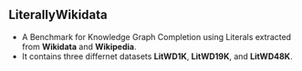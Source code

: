## LiterallyWikidata 
- A Benchmark for Knowledge Graph Completion using Literals extracted from **Wikidata** and **Wikipedia**. 
- It contains three differnet datasets **LitWD1K**, **LitWD19K**, and **LitWD48K**. 





